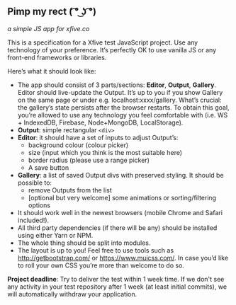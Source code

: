 ## Pimp my rect ( ͡° ͜ʖ ͡°)
_a simple JS app for xfive.co_

This is a specification for a Xfive test JavaScript project. Use any technology of your preference. It’s perfectly OK to use vanilla JS or any front-end frameworks or libraries.

Here’s what it should look like:

* The app should consist of 3 parts/sections: **Editor**, **Output**, **Gallery**. Editor should live-update the Output. It’s up to you if you show Gallery on the same page or under e.g. localhost:xxxx/gallery. What’s crucial: the gallery’s state persists after the browser restarts. To obtain this goal, you’re allowed to use any technology you feel comfortable with (i.e. WS + IndexedDB, Firebase, Node+MongoDB, LocalStorage).
* **Output**: simple rectangular `<div>`
* **Editor**: it should have a set of inputs to adjust Output’s:
  * background colour (colour picker)
  * size (input which you think is the most suitable here)
  * border radius (please use a range picker)
  * A save button
* **Gallery**: a list of saved Output divs with preserved styling. It should be possible to:
  * remove Outputs from the list
  * [optional but very welcome] some animations or sorting/filtering options
* It should work well in the newest browsers (mobile Chrome and Safari included!).
* All third party dependencies (if there will be any) should be installed using either Yarn or NPM.
* The whole thing should be split into modules.
* The layout is up to you! Feel free to use tools such as http://getbootstrap.com/ or https://www.muicss.com/. In case you’d like to roll your own CSS you’re more than welcome to do so.

**Project deadline**: Try to deliver the test within 1 week time. If we don't see any activity in your test repository after 1 week (at least initial commits), we will automatically withdraw your application.
